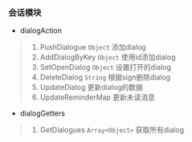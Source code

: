 ### 会话模块

- dialogAction
> 1. PushDialogue `Object` 添加dialog
> 2. AddDialogByKey `Object` 使用id添加dialog
> 3. SetOpenDialog `Object` 设置打开的dialog
> 4. DeleteDialog `String` 根据sign删除dialog
> 5. UpdateDialog 更新dialog的数据
> 12. UpdateReminderMap 更新未读消息

- dialogGetters
> 1. GetDialogues `Array<Object>` 获取所有dialog

